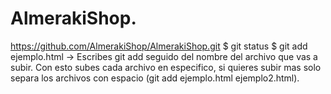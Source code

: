 # AlmerakiShop.
https://github.com/AlmerakiShop/AlmerakiShop.git
$ git status
$ git add ejemplo.html → Escribes git add seguido del nombre del archivo que vas a subir. Con esto subes cada archivo en especifico, si quieres subir mas solo separa los archivos con espacio (git add ejemplo.html ejemplo2.html).
